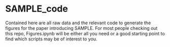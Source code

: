 # SAMPLE_code

Contained here are all raw data and the relevant code to generate the figures for the paper introducing SAMPLE. For most people checking out this repo, Figures.ipynb will be either all you need or a good starting point to find which scripts may be of interest to you.
